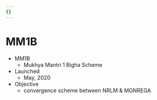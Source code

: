 ```yaml
---
{}
---
```

   
# MM1B   
* MM1B   
	* Mukhya Mantri 1 Bigha Scheme   
* Launched   
	* May, 2020   
* Objective   
	* convergence scheme between NRLM & MGNREGA